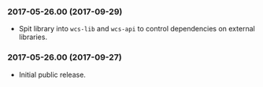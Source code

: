 ### 2017-05-26.00 (2017-09-29)

* Spit library into `wcs-lib` and `wcs-api` to control dependencies on
  external libraries.


### 2017-05-26.00 (2017-09-27)

* Initial public release.
